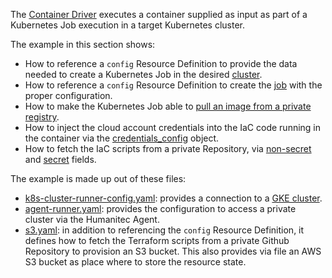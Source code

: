 The [Container Driver](https://developer.humanitec.com/integration-and-extensions/drivers/generic-drivers/container/) executes a container supplied as input as part of a Kubernetes Job execution in a target Kubernetes cluster.

The example in this section shows:

* How to reference a `config` Resource Definition to provide the data needed to create a Kubernetes Job in the desired [cluster](https://developer.humanitec.com/integration-and-extensions/drivers/generic-drivers/container/#cluster-object).
* How to reference a `config` Resource Definition to create the [job](https://developer.humanitec.com/integration-and-extensions/drivers/generic-drivers/container#job-object) with the proper configuration.
* How to make the Kubernetes Job able to [pull an image from a private registry](https://kubernetes.io/docs/tasks/configure-pod-container/pull-image-private-registry).
* How to inject the cloud account credentials into the IaC code running in the container via the [credentials_config](https://developer.humanitec.com/integration-and-extensions/drivers/generic-drivers/container#credentials_config-object) object.
* How to fetch the IaC scripts from a private Repository, via [non-secret](https://developer.humanitec.com/integration-and-extensions/drivers/generic-drivers/container/#source-object) and [secret](https://developer.humanitec.com/integration-and-extensions/drivers/generic-drivers/container#source-object-1) fields.

The example is made up out of these files:
* [k8s-cluster-runner-config.yaml](k8s-cluster-runner-config.yaml): provides a connection to a [GKE cluster](https://developer.humanitec.com/integration-and-extensions/drivers/k8-drivers/gke-cluster/).
* [agent-runner.yaml](agent-runner.yaml): provides the configuration to access a private cluster via the Humanitec Agent.
* [s3.yaml](s3.yaml): in addition to referencing the `config` Resource Definition, it defines how to fetch the Terraform scripts from a private Github Repository to provision an S3 bucket. This also provides via file an AWS S3 bucket as place where to store the resource state.
